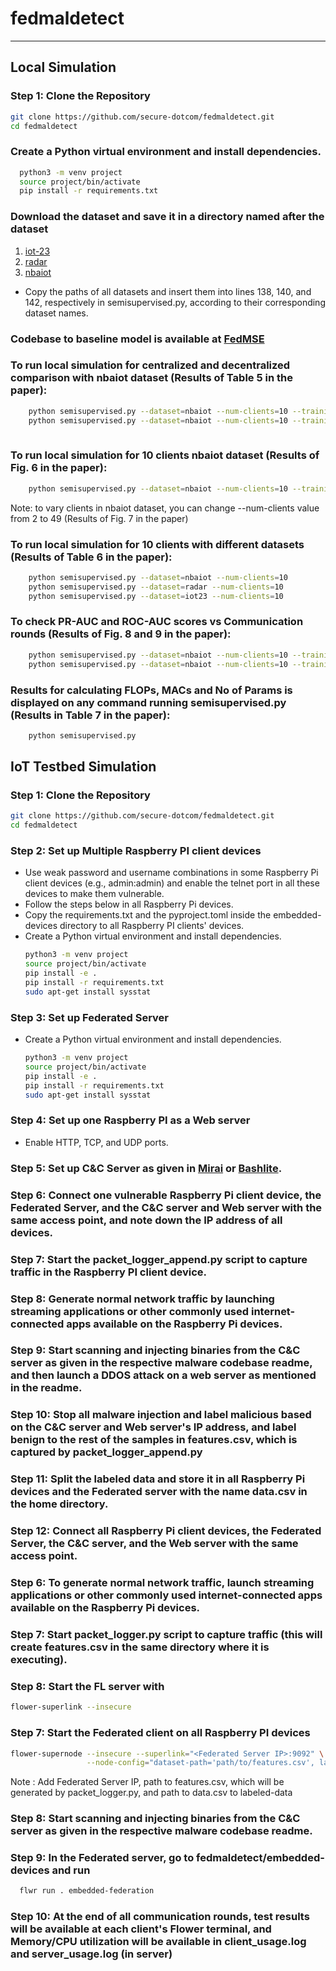 # fedmaldetect

---

## Local Simulation
### Step 1: Clone the Repository
```bash
git clone https://github.com/secure-dotcom/fedmaldetect.git
cd fedmaldetect
```
### Create a Python virtual environment and install dependencies.
```bash
  python3 -m venv project
  source project/bin/activate
  pip install -r requirements.txt
```
### Download the dataset and save it in a directory named after the dataset
1. [iot-23](https://drive.google.com/file/d/1Nh8-FrUSNwJ4SgWsFbAZkvA4x7SEF2fY/view?usp=sharing)
2. [radar](https://drive.google.com/file/d/1JtZttnbDnWgm1HcNOV1AY_H8iXExpsUR/view?usp=sharing)
3. [nbaiot](https://drive.google.com/file/d/1UnWdDrp5rOWmqqedjRqTCBrJiDQz4FA7/view?usp=sharing)

- Copy the paths of all datasets and insert them into lines 138, 140, and 142, respectively in semisupervised.py, according to their corresponding dataset names.

### Codebase to baseline model is available at [FedMSE](https://github.com/dino-chiio/fedmse)
### To run local simulation for centralized and decentralized comparison with nbaiot dataset (Results of Table 5 in the paper):
```bash
    python semisupervised.py --dataset=nbaiot --num-clients=10 --training_type=Decentralized
    python semisupervised.py --dataset=nbaiot --num-clients=10 --training_type=Centralized
  
```
### To run local simulation for 10 clients nbaiot dataset (Results of Fig. 6 in the paper):
```bash
    python semisupervised.py --dataset=nbaiot --num-clients=10 --training_type=Decentralized
```
Note: to vary clients in nbaiot dataset, you can change --num-clients value from 2 to 49 (Results of Fig. 7 in the paper)

### To run local simulation for 10 clients with different datasets (Results of Table 6 in the paper):
```bash
    python semisupervised.py --dataset=nbaiot --num-clients=10
    python semisupervised.py --dataset=radar --num-clients=10
    python semisupervised.py --dataset=iot23 --num-clients=10
```

### To check PR-AUC and ROC-AUC scores vs Communication rounds (Results of Fig. 8 and 9 in the paper):
```bash
    python semisupervised.py --dataset=nbaiot --num-clients=10 --training_type=Decentralized --save=True
    python semisupervised.py --dataset=nbaiot --num-clients=10 --training_type=Decentralized --save=True --aggregation=FedAvg
```

### Results for calculating FLOPs, MACs and No of Params is displayed on any command running semisupervised.py (Results in Table 7 in the paper):
```bash
    python semisupervised.py
```

## IoT Testbed Simulation
### Step 1: Clone the Repository
```bash
git clone https://github.com/secure-dotcom/fedmaldetect.git
cd fedmaldetect
```
### Step 2: Set up Multiple Raspberry PI client devices
- Use weak password and username combinations in some Raspberry Pi client devices (e.g., admin:admin) and enable the telnet port in all these devices to make them vulnerable. 
- Follow the steps below in all Raspberry Pi devices.
- Copy the requirements.txt and the pyproject.toml inside the embedded-devices directory to all Raspberry PI clients' devices.
- Create a Python virtual environment and install dependencies.
  ```bash
  python3 -m venv project
  source project/bin/activate
  pip install -e .
  pip install -r requirements.txt
  sudo apt-get install sysstat
  ```
### Step 3: Set up Federated Server
- Create a Python virtual environment and install dependencies.
  ```bash
  python3 -m venv project
  source project/bin/activate
  pip install -e .
  pip install -r requirements.txt
  sudo apt-get install sysstat
  ```
### Step 4: Set up one Raspberry PI as a Web server
- Enable HTTP, TCP, and UDP ports.
### Step 5: Set up C&C Server as given in [Mirai](https://github.com/jgamblin/Mirai-Source-Code/) or [Bashlite](https://github.com/hammerzeit/BASHLITE/).
### Step 6: Connect one vulnerable Raspberry Pi client device, the Federated Server, and the C&C server and Web server with the same access point, and note down the IP address of all devices.
### Step 7: Start the packet_logger_append.py script to capture traffic in the Raspberry PI client device.
### Step 8: Generate normal network traffic by launching streaming applications or other commonly used internet-connected apps available on the Raspberry Pi devices.
### Step 9: Start scanning and injecting binaries from the C&C server as given in the respective malware codebase readme, and then launch a DDOS attack on a web server as mentioned in the readme. 
### Step 10: Stop all malware injection and label malicious based on the C&C server and Web server's IP address, and label benign to the rest of the samples in features.csv, which is captured by packet_logger_append.py
### Step 11: Split the labeled data and store it in all Raspberry Pi devices and the Federated server with the name data.csv in the home directory.
### Step 12: Connect all Raspberry Pi client devices, the Federated Server, the C&C server, and the Web server with the same access point.
### Step 6: To generate normal network traffic, launch streaming applications or other commonly used internet-connected apps available on the Raspberry Pi devices.
### Step 7: Start packet_logger.py script to capture traffic (this will create features.csv in the same directory where it is executing).
### Step 8: Start the FL server with 
```bash
flower-superlink --insecure
```
### Step 7: Start the Federated client on all Raspberry PI devices
``` bash
flower-supernode --insecure --superlink="<Federated Server IP>:9092" \
                 --node-config="dataset-path='path/to/features.csv', labeled-data='path/to/test.csv'"
```
Note : Add Federated Server IP, path to features.csv, which will be generated by packet_logger.py, and path to data.csv to labeled-data 
### Step 8: Start scanning and injecting binaries from the C&C server as given in the respective malware codebase readme. 
### Step 9: In the Federated server, go to fedmaldetect/embedded-devices and run
``` bash
  flwr run . embedded-federation
```
### Step 10: At the end of all communication rounds, test results will be available at each client's Flower terminal, and Memory/CPU utilization will be available in client_usage.log and server_usage.log (in server)
